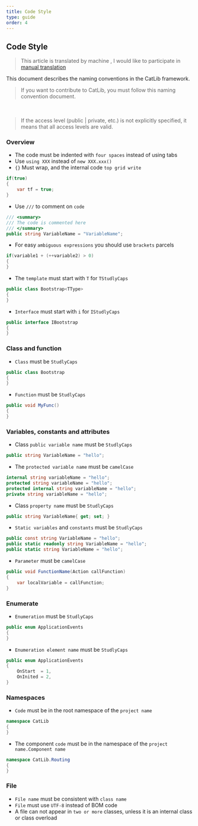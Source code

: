 ```yaml
---
title: Code Style
type: guide
order: 4
---
```


## Code Style

> This article is translated by machine , I would like to participate in [manual translation](https://github.com/catlib/en.catlib.io/blob/master/src/v1/guide/style.md)

This document describes the naming conventions in the CatLib framework.

> If you want to contribute to CatLib, you must follow this naming convention document.

　
> If the access level (public | private, etc.) is not explicitly specified, it means that all access levels are valid.

### Overview

- The code must be indented with `four spaces` instead of using tabs
- Use `using XXX` instead of `new XXX.xxx()`
- `{}` Must wrap, and the internal code `top grid write`
``` csharp
if(true)
{
    var tf = true;
}
```

- Use `///` to comment on `code`
``` csharp
/// <summary>
/// The code is commented here
/// </summary>
public string VariableName = "VariableName";
```

- For easy `ambiguous expressions` you should use `brackets` parcels
``` csharp
if(variable1 + (++variable2) > 0)
{
}
```

- The `template` must start with `T` for `TStudlyCaps`
``` csharp
public class Bootstrap<TType>
{
}
```

- `Interface` must start with `i` for `IStudlyCaps`
``` csharp
public interface IBootstrap 
{ 
}
```

### Class and function

- `Class` must be `StudlyCaps`
``` csharp
public class Bootstrap
{ 
}
```

- `Function` must be `StudlyCaps`
``` csharp
public void MyFunc()
{
}
```

### Variables, constants and attributes

- Class `public variable name` must be `StudlyCaps`
``` csharp
public string VariableName = "hello";
```

- The `protected variable name` must be `camelCase`
``` csharp
internal string variableName = "hello";
protected string variableName = "hello";
protected internal string variableName = "hello";
private string variableName = "hello";
```

- Class `property name` must be `StudlyCaps`
``` csharp
public string VariableName{ get; set; }
```

- `Static variables` and `constants` must be `StudlyCaps`
``` csharp
public const string VariableName = "hello";
public static readonly string VariableName = "hello";
public static string VariableName = "hello";
```

- `Parameter` must be `camelCase`
``` csharp
public void FunctionName(Action callFunction)
{
    var localVariable = callFunction;
}
```

### Enumerate

- `Enumeration` must be `StudlyCaps`
``` csharp
public enum ApplicationEvents
{ 
}
```

- `Enumeration element name` must be `StudlyCaps`
``` csharp
public enum ApplicationEvents
{
    OnStart  = 1,
    OnInited = 2,
}
```

### Namespaces

- `Code` must be in the root namespace of the `project name`
``` csharp
namespace CatLib
{
}
```

- The component `code` must be in the namespace of the `project name.Component name`
``` csharp
namespace CatLib.Routing
{
}
```

### File
- `File name` must be consistent with `class name`
- `File` must use `UTF-8` instead of BOM code
- A file can not appear in `two or more` classes, unless it is an internal class or class overload